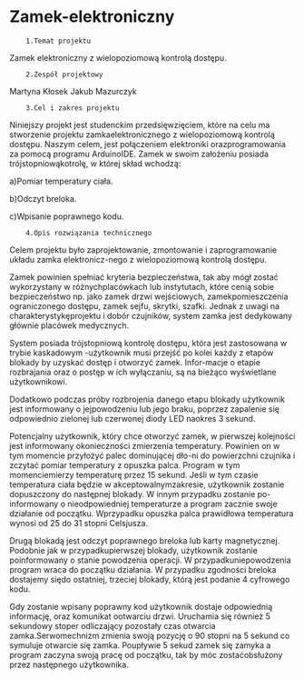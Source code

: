 # Zamek-elektroniczny

        1.Temat projektu
Zamek elektroniczny z wielopoziomową kontrolą dostępu.

        2.Zespół projektowy
Martyna Kłosek
Jakub Mazurczyk

        3.Cel i zakres projektu
Niniejszy projekt jest studenckim przedsięwzięciem, które na celu ma stworzenie projektu zamkaelektronicznego z wielopoziomową kontrolą dostępu. Naszym celem, jest połączeniem elektroniki orazprogramowania za pomocą programu ArduinoIDE. Zamek w swoim założeniu posiada trójstopniowąkotrolę, w której skład wchodzą:

a)Pomiar temperatury ciała.

b)Odczyt breloka.
        
c)Wpisanie poprawnego kodu.

        4.Opis rozwiązania technicznego
Celem projektu było zaprojektowanie, zmontowanie i zaprogramowanie układu zamka elektronicz-nego z wielopoziomową kontrolą dostępu.

Zamek powinien spełniać kryteria bezpieczeństwa, tak aby mógł zostać wykorzystany w różnychplacówkach lub instytutach, które cenią sobie bezpieczeństwo np. jako zamek drzwi wejściowych, zamekpomieszczenia ograniczonego dostępu, zamek sejfu, skrytki, szafki. Jednak z uwagi na charakterystykęprojektu i dobór czujników, system zamka jest dedykowany głównie placówek medycznych.

System  posiada  trójstopniową  kontrolę  dostępu,  która  jest  zastosowana  w  trybie  kaskadowym  -użytkownik musi przejść po kolei każdy z etapów blokady by uzyskać dostęp i otworzyć zamek. Infor-macje o etapie rozbrajania oraz o postęp w ich wyłączaniu, są na bieżąco wyświetlane użytkownikowi.

Dodatkowo podczas próby rozbrojenia danego etapu blokady użytkownik jest informowany o jejpowodzeniu lub jego braku, poprzez zapalenie się odpowiednio zielonej lub czerwonej diody LED naokres 3 sekund.

Potencjalny  użytkownik,  który  chce  otworzyć  zamek,  w  pierwszej  kolejności  jest  informowany  okonieczności zmierzenia temperatury. Powinien on w tym momencie przyłożyć palec dominującej dło-ni do powierzchni czujnika i zczytać pomiar temperatury z opuszka palca. Program w tym momenciemierzy temperaturę przez 15 sekund. Jeśli w tym czasie temperatura ciała będzie w akceptowalnymzakresie, użytkownik zostanie dopuszczony do następnej blokady. W innym przypadku zostanie po-informowany  o  nieodpowiedniej  temperaturze  a  program  zacznie  swoje  działanie  od  początku.  Wprzypadku opuszka palca prawidłowa temperatura wynosi od 25 do 31 stopni Celsjusza.

Drugą blokadą jest odczyt poprawnego breloka lub karty magnetycznej. Podobnie jak w przypadkupierwszej blokady, użytkownik zostanie poinformowany o stanie powodzenia operacji. W przypadkuniepowodzenia program wraca do początku działania. W przypadku zgodności breloka dostajemy siędo ostatniej, trzeciej blokady, którą jest podanie 4 cyfrowego kodu.

Gdy zostanie wpisany poprawny kod użytkownik dostaje odpowiednią informację, oraz komunikat ootwarciu drzwi. Uruchamia się również 5 sekundowy stoper odliczający pozostały czas otwarcia zamka.Serwomechnizm zmienia swoją pozycję o 90 stopni na 5 sekund co symuluje otwarcie się zamka. Poupływie 5 sekud zamek się zamyka a program zaczyna swoją pracę od początku, tak by móc zostaćobsłużony przez następnego użytkownika.
